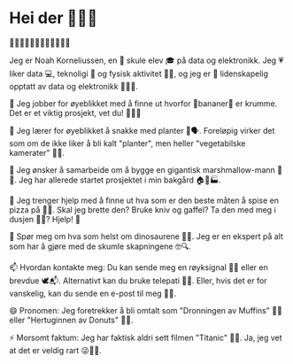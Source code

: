 # Hei der 👋👋👋

👀🤖👨‍💻📡🔋💾🚀💡🔌🏋️‍♂️

Jeg er Noah Korneliussen, en 🎒 skule elev 🎓 på data og elektronikk. Jeg 💗 liker data 💻, teknoligi 📡 og fysisk aktivitet 🏋️‍♂️, og jeg er 🌟 lidenskapelig opptatt av data og elektronikk 🤖🔋🔌.

🔭 Jeg jobber for øyeblikket med å finne ut hvorfor 🍌bananer🍌 er krumme. Det er et viktig prosjekt, vet du! 🤔🧐🔬

🌱 Jeg lærer for øyeblikket å snakke med planter 🌿🗣️. Foreløpig virker det som om de ikke liker å bli kalt "planter", men heller "vegetabilske kamerater" 🌱👫.

👯 Jeg ønsker å samarbeide om å bygge en gigantisk marshmallow-mann 🤪🤪. Jeg har allerede startet prosjektet i min bakgård 🏠🌳🏭.

🤔 Jeg trenger hjelp med å finne ut hva som er den beste måten å spise en pizza på 🍕🤔. Skal jeg brette den? Bruke kniv og gaffel? Ta den med meg i dusjen 🚿🍕? Hjelp! 🙏

💬 Spør meg om hva som helst om dinosaurene 🦕🦖. Jeg er en ekspert på alt som har å gjøre med de skumle skapningene 🤓🔍.

📫 Hvordan kontakte meg: Du kan sende meg en røyksignal 💨👀 eller en brevdue 🕊️📬. Alternativt kan du bruke telepati 🧠🌟. Eller, hvis det er for vanskelig, kan du sende en e-post til meg 📧📩.

😄 Pronomen: Jeg foretrekker å bli omtalt som "Dronningen av Muffins" 🧁👸 eller "Hertuginnen av Donuts" 🍩👑.

⚡ Morsomt faktum: Jeg har faktisk aldri sett filmen "Titanic" 🚢🌊. Ja, jeg vet at det er veldig rart 😜🤷‍♀️.
